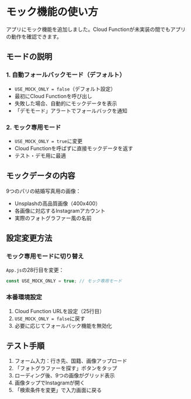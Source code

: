 # モック機能の使い方

アプリにモック機能を追加しました。Cloud Functionが未実装の間でもアプリの動作を確認できます。

## モードの説明

### 1. 自動フォールバックモード（デフォルト）

- `USE_MOCK_ONLY = false`（デフォルト設定）
- 最初にCloud Functionを呼び出し
- 失敗した場合、自動的にモックデータを表示
- 「デモモード」アラートでフォールバックを通知

### 2. モック専用モード

- `USE_MOCK_ONLY = true`に変更
- Cloud Functionを呼ばずに直接モックデータを返す
- テスト・デモ用に最適

## モックデータの内容

9つのパリの結婚写真用の画像：

- Unsplashの高品質画像（400x400）
- 各画像に対応するInstagramアカウント
- 実際のフォトグラファー風の名前

## 設定変更方法

### モック専用モードに切り替え

`App.js`の28行目を変更：

```javascript
const USE_MOCK_ONLY = true; // モック専用モード
```

### 本番環境設定

1. Cloud Function URLを設定（25行目）
2. `USE_MOCK_ONLY = false`に戻す
3. 必要に応じてフォールバック機能を無効化

## テスト手順

1. フォーム入力：行き先、国籍、画像アップロード
2. 「フォトグラファーを探す」ボタンをタップ
3. ローディング後、9つの画像がグリッド表示
4. 画像タップでInstagramが開く
5. 「検索条件を変更」で入力画面に戻る
